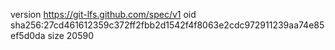 version https://git-lfs.github.com/spec/v1
oid sha256:27cd461612359c372ff2fbb2d1542f4f8063e2cdc972911239aa74e85ef5d0da
size 20590
